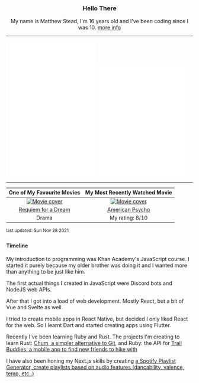 <div align="center">
  <h3>Hello There</h3>
  
  My name is Matthew Stead, I'm 16 years old and I've been coding since I was 10. [more info](#timeline)

</div>

---

<img width="48%" src="https://raw.githubusercontent.com/matievisthekat/matievisthekat/master/overall-metrics.svg" alt="Overall Metrics" /> <img width="48%" src="https://raw.githubusercontent.com/matievisthekat/matievisthekat/master/recent-metrics.svg" alt="Recent Metrics" />

---

<!--START_SECTION:movies-->
| One of My Favourite Movies | My Most Recently Watched Movie |
| :---: | :---: |
| [![Movie cover](https://m.media-amazon.com/images/M/MV5BOTdiNzJlOWUtNWMwNS00NmFlLWI0YTEtZmI3YjIzZWUyY2Y3XkEyXkFqcGdeQXVyNjU0OTQ0OTY@._V1_UX140_CR0,0,140,209_AL_.jpg)](https://imdb.com/title/tt7557108/?ref_=ttls_li_i) | [![Movie cover](https://m.media-amazon.com/images/M/MV5BZTM2ZGJmNjQtN2UyOS00NjcxLWFjMDktMDE2NzMyNTZlZTBiXkEyXkFqcGdeQXVyNzkwMjQ5NzM@._V1_SX105_CR0,0,105,153_.jpg)](https://imdb.com/title/tt0144084/) |
| [Requiem for a Dream](https://imdb.com/title/tt7557108/?ref_=ttls_li_i) | [American Psycho](https://imdb.com/title/tt0144084/) |
| Drama | My rating: 8/10 |

<sup>last updated: Sun Nov 28 2021</sup>

<!--END_SECTION:movies-->
  
</div>

<h4 id="timeline">Timeline</h4>
My introduction to programming was Khan Academy's JavaScript course. I started it purely because my older brother was doing it and I wanted more than anything to be just like him.

The first actual things I created in JavaScript were Discord bots and NodeJS web APIs.

After that I got into a load of web development. Mostly React, but a bit of Vue and Svelte as well.

I tried to create mobile apps in React Native, but decided I only liked React for the web. So I learnt Dart and started creating apps using Flutter.

Recently I've been learning Ruby and Rust. The projects I'm creating to learn Rust: <a href="https://github.com/matievisthekat/chum" target="_blank">Chum, a simpler alternative to Git</a>, and Ruby: the API for <a href="https://github.com/TrailBuddies" target="_blank">Trail Buddies, a mobile app to find new friends to hike with</a>

I have also been honing my Next.js skills by creating <a href="https://github.com/matievisthekat/spotify-playlist-generator" target="_blank">a Spotify Playlist Generator, create playlists based on audio features (dancability, valence, temp, etc..)</a>
